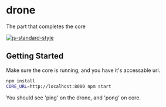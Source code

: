 # drone

The part that completes the core

[![js-standard-style](https://cdn.rawgit.com/feross/standard/master/badge.svg)](https://github.com/feross/standard)

## Getting Started

Make sure the core is running, and you have it's accessable url.

```sh
npm install
CORE_URL=http://localhost:8000 npm start
```

You should see 'ping' on the drone, and 'pong' on core.
